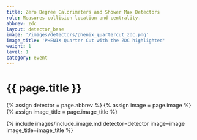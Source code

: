 ```yaml
---
title: Zero Degree Calorimeters and Shower Max Detectors
role: Measures collision location and centrality.
abbrev: zdc
layout: detector_base
image: '/images/detectors/phenix_quartercut_zdc.png'
image_title: 'PHENIX Quarter Cut with the ZDC highlighted'
weight: 1
level: 1
category: event
---
```

# {{ page.title }}


{% assign detector = page.abbrev %}
{% assign image = page.image %}
{% assign image_title = page.image_title %}

{% include images/include_image.md detector=detector image=image image_title=image_title %}
